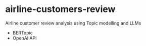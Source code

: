 # airline-customers-review
Airline customer review analysis using Topic modelling and LLMs
- BERTopic
- OpenAI API
